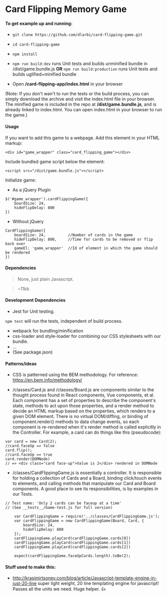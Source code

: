 # Card Flipping Memory Game

#### To get example up and running:

 * ```git clone https://github.com/dlarbi/card-flipping-game.git```
 * ```cd card-flipping-game```
 * ```npm install```
 * ```npm run build:dev``` runs Unit tests and builds unminified bundle in /dist/game.bundle.js **OR** ```npm run build:production``` runs Unit tests and builds uglified+minified bundle

* Open **/card-flipping-app/index.html** in your browser

(Note: If you don't wan't to run the tests or the build process, you can simply download the archive and visit the index.html file in your browser.  The minified game is included in the repo at **/dist/game.bundle.js**, and is already linked to index.html.  You can open index.html in your browser to run the game.)

#### Usage

If you want to add this game to a webpage.  Add this element in your HTML markup:

```<div id="game_wrapper" class="card_flipping_game"></div>```

Include bundled game script below the element:

```<script src="/dist/game.bundle.js"></script>```

Initialize game:
* As a jQuery Plugin
```
$('#game_wrapper').cardFlippingGame({
	boardSize: 24,
	hideFlipDelay: 800
})
```
* Without jQuery
```    
CardFlippingGame({
	boardSize: 24,     		//Number of cards in the game
	hideFlipDelay: 800, 	//Time for cards to be removed or flip back over
    gameEl: 'game_wrapper'	//Id of element in which the game should be rendered
})
```


#### Dependencies

> None, just plain Javascript.

> ~11kb

#### Development Dependencies
* Jest for Unit testing.

```npm test``` will run the tests, independent of build process.
* webpack for bundling/minification
* css-loader and style-loader for combining our CSS stylesheets with our bundle.
* ...
* (See package.json)

#### Patterns/ideas

* CSS is patterned using the BEM methodology.  For reference: https://en.bem.info/methodology/

* /classes/Card.js and /classes/Board.js are components similar to the thought process found in React components, Vue components, et al.  Each component has a set of properties to describe the component's state, methods to act upon those properties, and a render method to decide an HTML markup based on the properties, which renders to a given DOM element.  There is no virtual DOM/diffing, or binding of component.render() methods to data change events, so each component is re-rendered when it's render method is called explicitly in the Controller.  For example, a card can do things like this (pseudocode):

```
var card = new Card(2);
//card.faceUp == false
card.flip();
//card.faceUp == true
card.render(DOMNode)
// => <div class="card face-up">Value is 2</div> rendered in DOMNode

```
* /classes/CardFlippingGame.js is essentially a controller.  It is responsible for holding a collection of Cards and a Board, binding click/touch events to elements, and calling methods that manipulate our Card and Board components.  A good place to see its responsibilities, is by examples in our Tests.

```
// Test name: 'Only 2 cards can be faceup at a time'
// (See __tests__/Game-test.js for full version)

    var CardFlippingGame = require('../classes/CardFlippingGame.js');
    var cardFlippingGame = new CardFlippingGame(Board, Card, {
    	boardSize: 24,
    	hideFlipDelay: 800
    });
    cardFlippingGame.playCard(cardFlippingGame.cards[0])
    cardFlippingGame.playCard(cardFlippingGame.cards[1])
    cardFlippingGame.playCard(cardFlippingGame.cards[2])

    expect(cardFlippingGame.faceUpCards.length).toBe(2);

```


#### Stuff used to make this:

* http://krasimirtsonev.com/blog/article/Javascript-template-engine-in-just-20-line super light weight, 20 line templating engine for javascript!  Passes all the units we need.  Huge helper. :+1:
